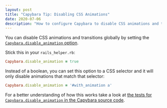 ```yaml
---
layout: post
title: "Capybara Tip: Disabling CSS Animations"
date: 2020-07-06
description: "How to configure Capybara to disable CSS animations and transitions"
---
```


You can disable CSS animations and transitions globally by setting the [`Capybara.disable_animation` option](capybara-config-docs).

Stick this in your `rails_helper.rb`:
```rb
Capybara.disable_animation = true 
```

Instead of a boolean, you can set this option to a CSS selector and it will only disable animations that match that selector:

```rb
Capybara.disable_animation = '#with_animation a'
```

For a better understanding of how this works take a look at [the tests for `Capybara.disable_animation` in the Capybara source code](capybara-disable-animation-tests).


[capybara-config-docs]: https://www.rubydoc.info/gems/capybara/Capybara/SessionConfig#disable_animation-instance_method
[capybara-disable-animation-tests]: https://github.com/teamcapybara/capybara/blob/d76728fe9551106af1211ed8b670c851f47a7976/spec/shared_selenium_session.rb#L362:L438

